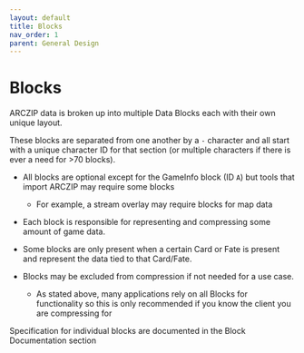```yaml
---
layout: default
title: Blocks
nav_order: 1
parent: General Design
---
```


# Blocks

ARCZIP data is broken up into multiple Data Blocks each with their own unique layout.

These blocks are separated from one another by a `-` character and all start with a unique character ID for that section (or multiple characters if there is ever a need for >70 blocks).

- All blocks are optional except for the GameInfo block (ID `A`) but tools that import ARCZIP may require some blocks
  - For example, a stream overlay may require blocks for map data

- Each block is responsible for representing and compressing some amount of game data.
- Some blocks are only present when a certain Card or Fate is present and represent the data tied to that Card/Fate.
- Blocks may be excluded from compression if not needed for a use case.
  - As stated above, many applications rely on all Blocks for functionality so this is only recommended if you know the client you are compressing for

Specification for individual blocks are documented in the Block Documentation section